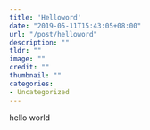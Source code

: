 ```yaml
---
title: 'Helloword'
date: "2019-05-11T15:43:05+08:00"
url: "/post/helloword"
description: ""
tldr: ""
image: ""
credit: ""
thumbnail: ""
categories:
- Uncategorized
---
```

hello world
